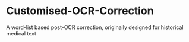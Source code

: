 # Customised-OCR-Correction
A word-list based post-OCR correction, originally designed for historical medical text
